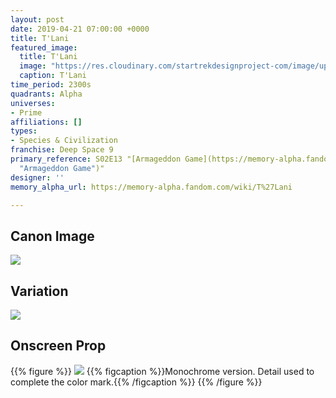 ```yaml
---
layout: post
date: 2019-04-21 07:00:00 +0000
title: T'Lani
featured_image:
  title: T'Lani
  image: "https://res.cloudinary.com/startrekdesignproject-com/image/upload/v1555893915/T_lani.png"
  caption: T'Lani
time_period: 2300s
quadrants: Alpha
universes:
- Prime
affiliations: []
types:
- Species & Civilization
franchise: Deep Space 9
primary_reference: S02E13 "[Armageddon Game](https://memory-alpha.fandom.com/wiki/Armageddon_Game
  "Armageddon Game")"
designer: ''
memory_alpha_url: https://memory-alpha.fandom.com/wiki/T%27Lani

---
```

## Canon Image

![](https://res.cloudinary.com/startrekdesignproject-com/image/upload/v1555893915/T_lani1.jpg)

## Variation

![](https://res.cloudinary.com/startrekdesignproject-com/image/upload/v1555893915/T_laniVar.jpg)

## Onscreen Prop

{{% figure %}}
![](https://res.cloudinary.com/startrekdesignproject-com/image/upload/v1555893915/T_laniProp.jpg) {{% figcaption %}}Monochrome version. Detail used to complete the color mark.{{% /figcaption %}} {{% /figure %}}